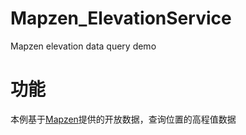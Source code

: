 # Mapzen_ElevationService
Mapzen elevation data query demo

# 功能
本例基于[Mapzen](https://mapzen.com/data/elevation/#shape=%5B%7B%22lat%22%3A%2240.031821%22%2C%22lon%22%3A%22117.328491%22%7D%2C%7B%22lat%22%3A%2239.484965%22%2C%22lon%22%3A%22115.990906%22%7D%5D&resample_distance=2580)提供的开放数据，查询位置的高程值数据
